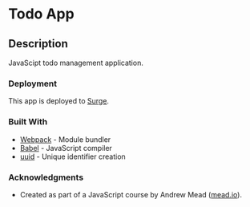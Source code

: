 # Todo App

## Description

JavaScipt todo management application.

### Deployment

This app is deployed to [Surge](https://numerous-existence.surge.sh/).

### Built With

- [Webpack](https://webpack.js.org/) - Module bundler
- [Babel](https://babeljs.io/) - JavaScript compiler
- [uuid](https://www.npmjs.com/package/uuid) - Unique identifier creation

### Acknowledgments

- Created as part of a JavaScript course by Andrew Mead ([mead.io](https://mead.io/)).
